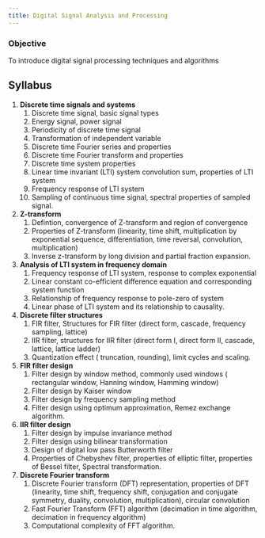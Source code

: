 ```yaml
---
title: Digital Signal Analysis and Processing
---
```


### Objective
To introduce digital signal processing techniques and algorithms

## Syllabus
1. **Discrete time signals and systems**
	1. Discrete time signal, basic signal types
	2. Energy signal, power signal
	3. Periodicity of discrete time signal
	4. Transformation of independent variable
	5. Discrete time Fourier series and properties
	6. Discrete time Fourier transform and properties
	7. Discrete time system properties
	8. Linear time invariant (LTI) system convolution sum, properties of LTI system
	9. Frequency response of LTI system
	10. Sampling of continuous time signal, spectral properties of sampled signal. 
2. **Z-transform**
	1. Defintion, convergence of Z-transform and region of convergence
	2. Properties of Z-transform (linearity, time shift, multiplication by exponential sequence, differentiation, time reversal, convolution, multiplication)
	3. Inverse z-transform by long division and partial fraction expansion.   
3. **Analysis of LTI system in frequency domain**
	1. Frequency response of LTI system, response to complex exponential
	2. Linear constant co-efficient difference equation and corresponding system function
	3. Relationship of frequency response to pole-zero of system
	4. Linear phase of LTI system and its relationship to causality.
4. **Discrete filter structures**
	1. FIR filter, Structures for FIR filter (direct form, cascade, frequency sampling, lattice)
	2. IIR filter, structures for IIR filter (direct form I, direct form II, cascade, lattice, lattice ladder)
	3. Quantization effect ( truncation, rounding), limit cycles and scaling.
5. **FIR filter design**
	1. Filter design by window method, commonly used windows ( rectangular window, Hanning window, Hamming window)
	2. Filter design by Kaiser window
	3. Filter design by frequency sampling method
	4. Filter design using optimum approximation, Remez exchange algorithm.
6. **IIR filter design**
	1. Filter design by impulse invariance method
	2. Filter design using bilinear transformation
	3. Design of digital low pass Butterworth filter
	4. Properties of Chebyshev filter, properties of elliptic filter, properties of Bessel filter, Spectral transformation.
7. **Discrete Fourier transform**
	1. Discrete Fourier transform (DFT) representation, properties of DFT (linearity, time shift, frequency shift, conjugation and conjugate symmetry, duality, convolution, multiplication), circular convolution
	2. Fast Fourier Transform (FFT) algorithm (decimation in time algorithm, decimation in frequency algorithm)
	3. Computational complexity of FFT algorithm.
